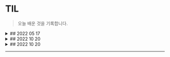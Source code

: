 # TIL

>오늘 배운 것을 기록합니다.

<details>
  <summary>## 2022 05 17</summary>
<pre>
- CLI  기초
    - Git 설치
    - GUI와 CLI
    - 경로 

- Visual Studio Code
    - Vixual Studio Code설치
    - Vscode extensions
    - Vscode에서 터미널 사용


- Markdown
    - Typora 시작하기
    - Markdown
    -실습


- GIT 기초
    - Git 초기 설정
    - Git 기본 명령어

- Github
    - 원격 저장소(Remote Repository)
    - 실습
</pre>
</details>


<details>
  <summary>## 2022 10 20</summary>
<pre>
내용 1
내용 2
내용 3
</pre>
</details>


<details>
  <summary>## 2022 10 20</summary>
<pre>
내용 1
내용 2
내용 3
</pre>
</details>



*** 
